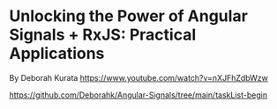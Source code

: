 # Unlocking the Power of Angular Signals + RxJS: Practical Applications
By Deborah Kurata
https://www.youtube.com/watch?v=nXJFhZdbWzw

https://github.com/Deborahk/Angular-Signals/tree/main/taskList-begin
